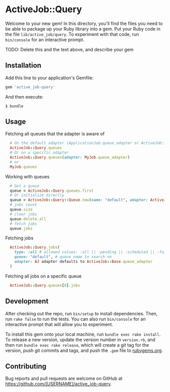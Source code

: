 # ActiveJob::Query

Welcome to your new gem! In this directory, you'll find the files you need to be able to package up your Ruby library into a gem. Put your Ruby code in the file `lib/active_job/query`. To experiment with that code, run `bin/console` for an interactive prompt.

TODO: Delete this and the text above, and describe your gem

## Installation

Add this line to your application's Gemfile:

```ruby
gem 'active_job-query'
```

And then execute:

    $ bundle

## Usage

Fetching all queues that the adapter is aware of
```ruby
  # On the default adapter (ApplicationJob.queue_adapter or ActiveJob::Base.queue_adapter)
  ActiveJob::Query.queues
  # Or on a specific adapter
  ActiveJob::Query.queues(adapter: MyJob.queue_adapter)
  # or
  MyJob.queues
```

Working with queues
```ruby
  # Get a queue
  queue = ActiveJob::Query.queues.first
  # Or initialize directly
  queue = ActiveJob::Query::Queue.new(name: "default", adapter: ActiveJob::Base.queue_adapter)
  # jobs count
  queue.size
  # clear jobs
  queue.delete_all
  # fetch jobs
  queue.jobs

```

Fetching jobs
```ruby
  ActiveJob::Query.jobs(
    type: :all # allowed values: :all || :pending || :scheduled || :failed
    queue: "default", # queue name to search on
    adapter: AJ adapter defaults to ActiveJob::Base.queue_adapter
  )
```

Fetching all jobs on a specific queue
```ruby
  ActiveJob::Query.queues[0].jobs
```

## Development

After checking out the repo, run `bin/setup` to install dependencies. Then, run `rake false` to run the tests. You can also run `bin/console` for an interactive prompt that will allow you to experiment.

To install this gem onto your local machine, run `bundle exec rake install`. To release a new version, update the version number in `version.rb`, and then run `bundle exec rake release`, which will create a git tag for the version, push git commits and tags, and push the `.gem` file to [rubygems.org](https://rubygems.org).

## Contributing

Bug reports and pull requests are welcome on GitHub at https://github.com/[USERNAME]/active_job-query.

